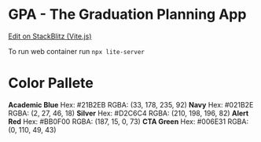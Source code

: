 # GPA - The Graduation Planning App

[Edit on StackBlitz (Vite.js)](https://stackblitz.com/edit/gpa)

To run web container run `npx lite-server`

# Color Pallete

<b>Academic Blue</b>
Hex: #21B2EB
RGBA: (33, 178, 235, 92)
<b>Navy</b>
Hex: #021B2E
RGBA: (2, 27, 46, 18)
<b>Silver</b>
Hex: #D2C6C4
RGBA: (210, 198, 196, 82)
<b>Alert Red</b>
Hex: #BB0F00
RGBA: (187, 15, 0, 73)
<b>CTA Green</b>
Hex: #006E31
RGBA: (0, 110, 49, 43)
